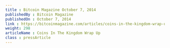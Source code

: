```yaml
---
title : Bitcoin Magazine October 7, 2014
publishedBy : Bitcoin Magazine
publishedOn : October 7, 2014
link : https://bitcoinmagazine.com/articles/coins-in-the-kingdom-wrap-up-1412716857/
weight: 298
articleName : Coins In The Kingdom Wrap Up
class : pressArticle
---
```


